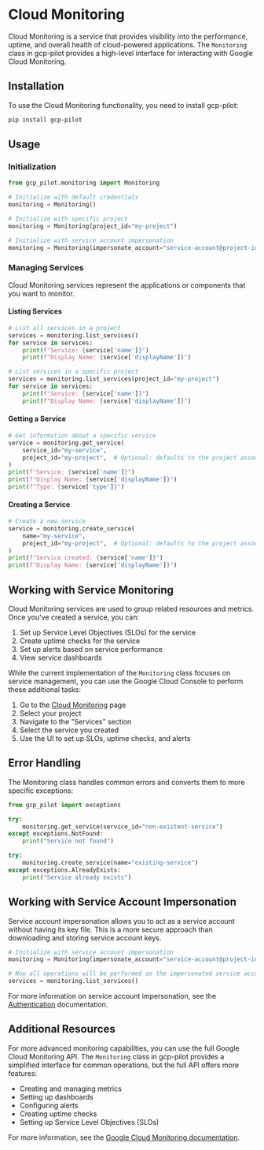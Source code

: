 # Cloud Monitoring

Cloud Monitoring is a service that provides visibility into the performance, uptime, and overall health of cloud-powered applications. The `Monitoring` class in gcp-pilot provides a high-level interface for interacting with Google Cloud Monitoring.

## Installation

To use the Cloud Monitoring functionality, you need to install gcp-pilot:

```bash
pip install gcp-pilot
```

## Usage

### Initialization

```python
from gcp_pilot.monitoring import Monitoring

# Initialize with default credentials
monitoring = Monitoring()

# Initialize with specific project
monitoring = Monitoring(project_id="my-project")

# Initialize with service account impersonation
monitoring = Monitoring(impersonate_account="service-account@project-id.iam.gserviceaccount.com")
```

### Managing Services

Cloud Monitoring services represent the applications or components that you want to monitor.

#### Listing Services

```python
# List all services in a project
services = monitoring.list_services()
for service in services:
    print(f"Service: {service['name']}")
    print(f"Display Name: {service['displayName']}")

# List services in a specific project
services = monitoring.list_services(project_id="my-project")
for service in services:
    print(f"Service: {service['name']}")
    print(f"Display Name: {service['displayName']}")
```

#### Getting a Service

```python
# Get information about a specific service
service = monitoring.get_service(
    service_id="my-service",
    project_id="my-project",  # Optional: defaults to the project associated with credentials
)
print(f"Service: {service['name']}")
print(f"Display Name: {service['displayName']}")
print(f"Type: {service['type']}")
```

#### Creating a Service

```python
# Create a new service
service = monitoring.create_service(
    name="my-service",
    project_id="my-project",  # Optional: defaults to the project associated with credentials
)
print(f"Service created: {service['name']}")
print(f"Display Name: {service['displayName']}")
```

## Working with Service Monitoring

Cloud Monitoring services are used to group related resources and metrics. Once you've created a service, you can:

1. Set up Service Level Objectives (SLOs) for the service
2. Create uptime checks for the service
3. Set up alerts based on service performance
4. View service dashboards

While the current implementation of the `Monitoring` class focuses on service management, you can use the Google Cloud Console to perform these additional tasks:

1. Go to the [Cloud Monitoring](https://console.cloud.google.com/monitoring) page
2. Select your project
3. Navigate to the "Services" section
4. Select the service you created
5. Use the UI to set up SLOs, uptime checks, and alerts

## Error Handling

The Monitoring class handles common errors and converts them to more specific exceptions:

```python
from gcp_pilot import exceptions

try:
    monitoring.get_service(service_id="non-existent-service")
except exceptions.NotFound:
    print("Service not found")

try:
    monitoring.create_service(name="existing-service")
except exceptions.AlreadyExists:
    print("Service already exists")
```

## Working with Service Account Impersonation

Service account impersonation allows you to act as a service account without having its key file. This is a more secure approach than downloading and storing service account keys.

```python
# Initialize with service account impersonation
monitoring = Monitoring(impersonate_account="service-account@project-id.iam.gserviceaccount.com")

# Now all operations will be performed as the impersonated service account
services = monitoring.list_services()
```

For more information on service account impersonation, see the [Authentication](../authentication.md) documentation.

## Additional Resources

For more advanced monitoring capabilities, you can use the full Google Cloud Monitoring API. The `Monitoring` class in gcp-pilot provides a simplified interface for common operations, but the full API offers more features:

- Creating and managing metrics
- Setting up dashboards
- Configuring alerts
- Creating uptime checks
- Setting up Service Level Objectives (SLOs)

For more information, see the [Google Cloud Monitoring documentation](https://cloud.google.com/monitoring/docs).